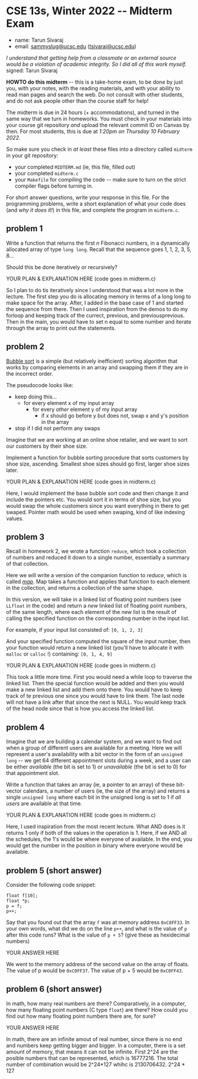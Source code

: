 # CSE 13s, Winter 2022 -- Midterm Exam

  * name: Tarun Sivaraj
  * email: sammyslug@ucsc.edu  (tsivaraj@ucsc.edu)

*I understand that getting help from a classmate or an external source would
be a violation of academic integrity. So I did all of this work myself.*
signed: Tarun Sivaraj


**HOWTO do this midterm** -- this is a take-home exam, to be done by just you,
with your notes, with the reading materials, and with your ability to read man
pages and search the web. Do not consult with other students, and do not ask
people other than the course staff for help!

The midterm is due in 24 hours (+ accommodations), and turned in the same way
that we turn in homeworks. You must check in your materials into your
course git repository *and* upload the relevant commit ID on Canvas by then.
For most students, this is due at *1:20pm on Thursday 10 February 2022*. 

So make sure you check in *at least* these files into a directory called
`midterm` in your git repository:
  * your completed `MIDTERM.md` (ie, this file, filled out)
  * your completed `midterm.c`
  * your `Makefile` for compiling the code -- make sure to turn on the strict
    compiler flags before turning in.

For short answer questions, write your response in this file. For the
programming problems, write a short explanation of what your code does (and *why
it does it!*) in this file, and complete the program in `midterm.c`.

## problem 1

Write a function that returns the first *n* Fibonacci numbers, in a dynamically
allocated array of type `long long`. Recall that the sequence goes 1, 1, 2, 3,
5, 8...

Should this be done iteratively or recursively?

YOUR PLAN & EXPLANATION HERE (code goes in midterm.c)

So I plan to do tis iteratively since I understood that was a lot more in the 
lecture. The first step you do is allocating memory in terms of a long long 
to make space for the array. After, I added in the base case of 1 and started
the sequence from there. Then I used inspiration from the demos to do my forloop
and keeping track of the currect, previous, and previousprevious. Then in the main, 
you would have to set n equal to some number and iterate through the array to print
out the statements.

## problem 2

[Bubble sort](https://en.wikipedia.org/wiki/Bubble_sort) is a simple (but
relatively inefficient) sorting algorithm that works by comparing elements in an
array and swapping them if they are in the incorrect order.

The pseudocode looks like:

* keep doing this...
  * for every element x of my input array
    * for every *other* element y of my input array
      * if x should go before y but does not, swap x and y's position in the
        array
* stop if I did not perform any swaps

Imagine that we are working at an online shoe retailer, and we want to sort our
customers by their shoe size.

Implement a function for bubble sorting procedure that sorts customers by shoe
size, ascending. Smallest shoe sizes should go first, larger shoe sizes later.

YOUR PLAN & EXPLANATION HERE (code goes in midterm.c)

Here, I would implement the base bubble sort code and then change it and include
the pointers etc. You would sort it in terms of shoe size, but you would swap the whole customers
since you want everything in there to get swaped. Pointer math would be used when swaping, 
kind of like indexing values.

## problem 3

Recall in homework 2, we wrote a function `reduce`, which took a collection of
numbers and reduced it down to a single number, essentially a summary of that
collection.

Here we will write a version of the companion function to *reduce*, which is
called [*map*](https://en.wikipedia.org/wiki/Map_(higher-order_function)). Map
takes a function and applies that function to each element in the collection,
and returns a collection of the same shape.

In this version, we will take in a linked list of floating point numbers (see
`LLfloat` in the code) and return a *new* linked list of floating point numbers,
of the same length, where each element of the new list is the result of calling
the specified function on the corresponding number in the input list.

For example, if your input list consisted of:
`[0, 1, 2, 3]`

And your specified function computed the square of the input number, then your
function would return a new linked list (you'll have to allocate it with
`malloc` or `calloc` !) containing:
`[0, 1, 4, 9]`

YOUR PLAN & EXPLANATION HERE (code goes in midterm.c)

This took a little more time. First you would need a while loop to traverse
the linked list. Then the special function would be added and then you would make a new linked
list and add them onto there. You would have to keep track of te previous one since
you would have to link them. The last node will not have a link after that since
the next is NULL. You would keep track of the head node since that is how you access the 
linked list.


## problem 4

Imagine that we are building a calendar system, and we want to find out when a
group of different users are available for a meeting. Here we will represent a
user's availability with a bit vector in the form of an `unsigned long` -- we
get 64 different appointment slots during a week, and a user can be either
*available* (the bit is set to 1) or *unavailable* (the bit is set to 0) for
that appointment slot.

Write a function that takes an array (ie, a pointer to an array) of these
bit-vector calendars, a number of users (ie, the size of the array) and returns
a single `unsigned long` where each bit in the unsigned long is set to 1 if *all
users* are available at that time.

YOUR PLAN & EXPLANATION HERE (code goes in midterm.c)

Here, I used inspiration from the most recent lecture. What AND does is it
returns 1 only if both of the values in the operation is 1. Here, if we AND all the schedules,
the 1's would be where everyone of available. In the end, you would get the number in the position 
in binary where everyone would be available.

## problem 5 (short answer)

Consider the following code snippet:

```
float f[10];
float *p;
p = f;
p++;
```

Say that you found out that the array `f` was at memory address `0xC0FF33`. In
your own words, what did we do on the line `p++`, and what is the value of `p`
after this code runs? What is the value of `p + 5`? (give these as hexidecimal
numbers)

YOUR ANSWER HERE

We went to the memory address of the second value on the array of floats. The value of p would be
`0xC0FF37`. The value of p + 5 would be `0xC0FF43`.

## problem 6 (short answer)
In math, how many real numbers are there? Comparatively, in a computer, how many
floating point numbers (C type `float`) are there? How could you find out how
many floating point numbers there are, for sure?

YOUR ANSWER HERE

In math, there are an infinite amout of real number, since there is no end
and numbers keep getting bigger and bigger. In a computer, there is a set amount of memory,
that means it can not be infinite. First 2^24 are the posible numbers that can be represented, 
which is 16777216. The total number of combination would be 2^24*127 whihc is 2130706432.
2^24 * 127